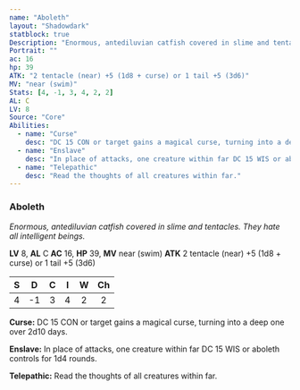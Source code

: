 ```yaml
---
name: "Aboleth"
layout: "Shadowdark"
statblock: true
Description: "Enormous, antediluvian catfish covered in slime and tentacles. They hate all intelligent beings."
Portrait: ""
ac: 16
hp: 39
ATK: "2 tentacle (near) +5 (1d8 + curse) or 1 tail +5 (3d6)"
MV: "near (swim)"
Stats: [4, -1, 3, 4, 2, 2]
AL: C
LV: 8
Source: "Core"
Abilities:
  - name: "Curse"
    desc: "DC 15 CON or target gains a magical curse, turning into a deep one over 2d10 days."
  - name: "Enslave"
    desc: "In place of attacks, one creature within far DC 15 WIS or aboleth controls for 1d4 rounds."
  - name: "Telepathic"
    desc: "Read the thoughts of all creatures within far."
---
```


### Aboleth

_Enormous, antediluvian catfish covered in slime and tentacles. They hate all intelligent beings._

**LV** 8, **AL** C
**AC** 16, **HP** 39, **MV** near (swim)
**ATK** 2 tentacle (near) +5 (1d8 + curse) or 1 tail +5 (3d6)

|  S  |  D  |  C  |  I  |  W  |  Ch  |
|:---:|:---:|:---:|:---:|:---:|:----:|
| 4 | -1 | 3 | 4 | 2 | 2 |

**Curse:** DC 15 CON or target gains a magical curse, turning into a deep one over 2d10 days.

**Enslave:** In place of attacks, one creature within far DC 15 WIS or aboleth controls for 1d4 rounds.

**Telepathic:** Read the thoughts of all creatures within far.

